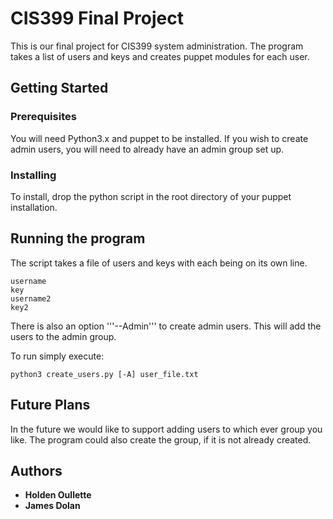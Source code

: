 # CIS399 Final Project

This is our final project for CIS399 system administration.  The program takes a list of users and keys and creates puppet modules for each user.

## Getting Started


### Prerequisites

You will need Python3.x and puppet to be installed.  If you wish to create admin users, you will need to already have an admin group set up.

### Installing

To install, drop the python script in the root directory of your puppet installation.  

## Running the program

The script takes a file of users and keys with each being on its own line.

```
username
key
username2
key2
```
There is also an option '''--Admin''' to create admin users.  This will add the users to the admin group.

To run simply execute:
```
python3 create_users.py [-A] user_file.txt
```

## Future Plans

In the future we would like to support adding users to which ever group you like.  The program could also create the group, if it is not already created.

## Authors

* **Holden Oullette**
* **James Dolan** 




